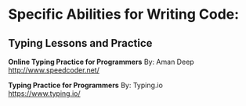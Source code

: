 # Specific Abilities for Writing Code:

## Typing Lessons and Practice<br>

**Online Typing Practice for Programmers**
By: Aman Deep<br>
http://www.speedcoder.net/

**Typing Practice for Programmers**
By: Typing.io<br>
https://www.typing.io/
